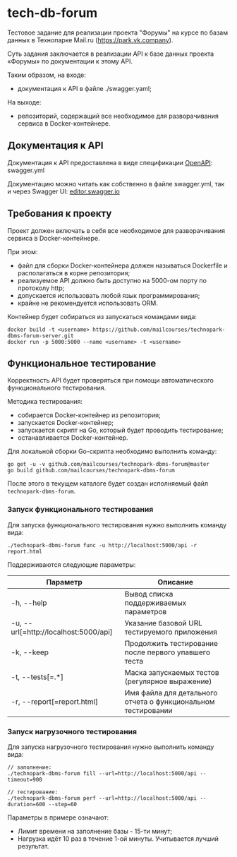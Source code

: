 # tech-db-forum

Тестовое задание для реализации проекта "Форумы" на курсе по базам данных в Технопарке Mail.ru (https://park.vk.company).

Суть задания заключается в реализации API к базе данных проекта «Форумы» по документации к этому API.

Таким образом, на входе:

- документация к API в файле ./swagger.yaml;

На выходе:

- репозиторий, содержащий все необходимое для разворачивания сервиса в Docker-контейнере.

## Документация к API

Документация к API предоставлена в виде спецификации [OpenAPI](https://ru.wikipedia.org/wiki/OpenAPI_%28%D1%81%D0%BF%D0%B5%D1%86%D0%B8%D1%84%D0%B8%D0%BA%D0%B0%D1%86%D0%B8%D1%8F%29): swagger.yml

Документацию можно читать как собственно в файле swagger.yml, так и через Swagger UI: [editor.swagger.io](https://editor.swagger.io/)

## Требования к проекту

Проект должен включать в себя все необходимое для разворачивания сервиса в Docker-контейнере.

При этом:

- файл для сборки Docker-контейнера должен называться Dockerfile и располагаться в корне репозитория;
- реализуемое API должно быть доступно на 5000-ом порту по протоколу http;
- допускается использовать любой язык программирования;
- крайне не рекомендуется использовать ORM.

Контейнер будет собираться из запускаться командами вида:

```
docker build -t <username> https://github.com/mailcourses/technopark-dbms-forum-server.git
docker run -p 5000:5000 --name <username> -t <username>
```

## Функциональное тестирование

Корректность API будет проверяться при помощи автоматического функционального тестирования.

Методика тестирования:

- собирается Docker-контейнер из репозитория;
- запускается Docker-контейнер;
- запускается скрипт на Go, который будет проводить тестирование;
- останавливается Docker-контейнер.

Для локальной сборки Go-скрипта необходимо выполнить команду:

```
go get -u -v github.com/mailcourses/technopark-dbms-forum@master
go build github.com/mailcourses/technopark-dbms-forum
```

После этого в текущем каталоге будет создан исполняемый файл `technopark-dbms-forum`.

### Запуск функционального тестирования

Для запуска функционального тестирования нужно выполнить команду вида:

```
./technopark-dbms-forum func -u http://localhost:5000/api -r report.html
```

Поддерживаются следующие параметры:

| Параметр                              | Описание                                                      |
| ------------------------------------- | ------------------------------------------------------------- |
| -h, --help                            | Вывод списка поддерживаемых параметров                        |
| -u, --url[=http://localhost:5000/api] | Указание базовой URL тестируемого приложения                  |
| -k, --keep                            | Продолжить тестирование после первого упавшего теста          |
| -t, --tests[=.*]                      | Маска запускаемых тестов (регулярное выражение)               |
| -r, --report[=report.html]            | Имя файла для детального отчета о функциональном тестировании |

### Запуск нагрузочного тестирования

Для запуска нагрузочного тестирования нужно выполнить команду вида:

```
// заполнение:
./technopark-dbms-forum fill --url=http://localhost:5000/api --timeout=900

// тестирование:
./technopark-dbms-forum perf --url=http://localhost:5000/api --duration=600 --step=60
```

Параметры в примере означают:

- Лимит времени на заполнение базы - 15-ти минут;
- Нагрузка идёт 10 раз в течение 1-ой минуты. Учитывается лучший результат.

